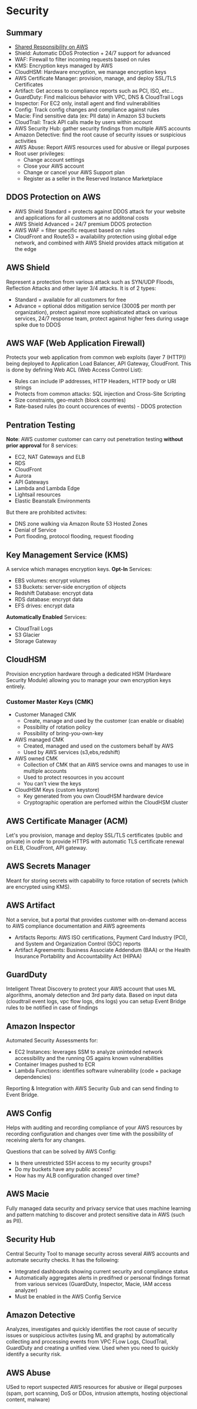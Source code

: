 # Security

## Summary

- [Shared Responsibility on AWS](https://aws.amazon.com/compliance/shared-responsibility-model/)
- Shield: Automatic DDoS Protection + 24/7 support for advanced
- WAF: Firewall to filter incoming requests based on rules
- KMS: Encryption keys managed by AWS
- CloudHSM: Hardware encryption, we manage encryption keys
- AWS Certificate Manager: provision, manage, and deploy SSL/TLS Certificates
- Artifact: Get access to compliance reports such as PCI, ISO, etc…
- GuardDuty: Find malicious behavior with VPC, DNS & CloudTrail Logs
- Inspector: For EC2 only, install agent and find vulnerabilities 
- Config: Track config changes and compliance against rules
- Macie: Find sensitive data (ex: PII data) in Amazon S3 buckets
- CloudTrail: Track API calls made by users within account
- AWS Security Hub: gather security findings from multiple AWS accounts
- Amazon Detective: find the root cause of security issues or suspicious activities
- AWS Abuse: Report AWS resources used for abusive or illegal purposes
- Root user privileges:
  - Change account settings
  - Close your AWS account
  - Change or cancel your AWS Support plan
  - Register as a seller in the Reserved Instance Marketplace

## DDOS Protection on AWS

- AWS Shield Standard = protects against DDOS attack for your website and applications for all customers at no additonal costs
- AWS Shield Advanced = 24/7 premium DDOS protection
- AWS WAF = filter specific request based on rules
- CloudFront and Route53 = availability protection using global edge network, and combined with AWS Shield provides attack mitigation at the edge

## AWS Shield

Represent a protection from various attack such as SYN/UDP Floods, Reflection Attacks and other layer 3/4 attacks. It is of 2 types:
- Standard = available for all customers for free
- Advance = optional ddos mitigation service (3000$ per month per organization), protect against more sophisticated attack on various services, 24/7 response team, protect against higher fees during usage spike due to DDOS

## AWS WAF (Web Application Firewall)

Protects your web application from common web exploits (layer 7 (HTTP)) being deployed to Application Load Balancer, API Gateway, CloudFront.
This is done by defining Web ACL (Web Access Control List):
- Rules can include IP addresses, HTTP Headers, HTTP body or URI strings
- Protects from common attacks: SQL injection and Cross-Site Scripting
- Size constraints, geo-match (block countries)
- Rate-based rules (to count occurences of events) - DDOS protection

## Pentration Testing
**Note**: AWS customer customer can carry out penetration testing **without prior approval** for 8 services:
- EC2, NAT Gateways and ELB
- RDS
- CloudFront
- Aurora
- API Gateways
- Lambda and Lambda Edge
- Lightsail resources
- Elastic Beanstalk Environments

But there are prohibited activites:
- DNS zone walking via Amazon Route 53 Hosted Zones
- Denial of Service
- Port flooding, protocol flooding, request flooding

## Key Management Service (KMS)

A service which manages encryption keys.
**Opt-In** Services:
- EBS volumes: encrypt volumes
- S3 Buckets: server-side encryption of objects
- Redshift Database: encrypt data
- RDS database: encrypt data
- EFS drives: encrypt data

**Automatically Enabled** Services:
- CloudTrail Logs
- S3 Glacier
- Storage Gateway

## CloudHSM

Provision encryption hardware through a dedicated HSM (Hardware Security Module) allowing you to manage your own encryption keys entirely.

### Customer Master Keys (CMK)
- Customer Managed CMK
  - Create, manage and used by the customer (can enable or disable)
  - Possibility of rotation policy
  - Possibility of bring-you-own-key
- AWS managed CMK
  - Created, managed and used on the customers behalf by AWS
  - Used by AWS services (s3,ebs,redshift)
- AWS owned CMK
  - Collection of CMK that an AWS service owns and manages to use in multiple accounts
  - Used to protect resources in you account
  - You can't view the keys
- CloudHSM Keys (custom keystore)
  - Key generated from you own CloudHSM hardware device
  - Cryptographic operation are perfomed within the CloudHSM cluster

## AWS Certificate Manager (ACM)

Let's you provision, manage and deploy SSL/TLS certificates (public and private) in order to provide HTTPS with automatic TLS certificate renewal on ELB, CloudFront, API gateway.

## AWS Secrets Manager

Meant for storing secrets with capability to force rotation of secrets (which are encrypted using KMS).

## AWS Artifact

Not a service, but a portal that provides customer with on-demand access to AWS compliance documentation and AWS agreements
- Artifacts Reports: AWS ISO certifications, Payment Card Industry (PCI), and System and Organization Control (SOC) reports
- Artifact Agreements: Business Associate Addendum (BAA) or the Health Insurance Portability and Accountability Act (HIPAA)

## GuardDuty

Inteligent Threat Discovery to protect your AWS account that uses ML algorithms, anomaly detection and 3rd party data. Based on input data (cloudtrail event logs, vpc flow logs, dns logs) you can setup Event Bridge rules to be notified in case of findings

## Amazon Inspector

Automated Security Assessments for:
- EC2 Instances: leverages SSM to analyze uninteded network accessibility and the running OS agains known vulnerabilities
- Container Images pushed to ECR
- Lambda Functions: identifies software vulnerability (code + package dependencies)

Reporting & Integration with AWS Security Gub and can send finding to Event Bridge.

## AWS Config

Helps with auditing and recording compliance of your AWS resources by recording configuration and changes over time with the possibility of receiving alerts for any changes.

Questions that can be solved by AWS Config:
- Is there unrestricted SSH access to my security groups?
- Do my buckets have any public access?
- How has my ALB configuration changed over time?

## AWS Macie

Fully managed data security and privacy service that uses machine learning and pattern matching to discover and protect sensitive data in AWS (such as PII).

## Security Hub

Central Security Tool to manage security across several AWS accounts and automate security checks. It has the following:
- Integrated dashboards showing current security and compliance status
- Automatically aggregates alerts in predifned or personal findings format from various services (GuardDuty, Inspector, Macie, IAM access analyzer)
- Must be enabled in the AWS Config Service

## Amazon Detective

Analyzes, investigates and quickly identifies the root cause of security issues or suspicious activites (using ML and graphs) by automatically collecting and processing events from VPC FLow Logs, CloudTrail, GuardDuty and creating a unified view. Used when you need to quickly identify a security risk.

## AWS Abuse

USed to report suspected AWS resources for abusive or illegal purposes (spam, port scanning, DoS or DDos, intrusion attempts, hosting objectional content, malware)

